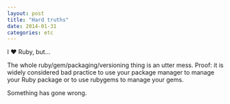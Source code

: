 ```yaml
---
layout: post
title: "Hard truths"
date: 2014-01-31
categories: etc
---
```


I ❤️ Ruby, but…

The whole ruby/gem/packaging/versioning thing is an utter mess. Proof: it is
widely considered bad practice to use your package manager to manage your Ruby
package or to use rubygems to manage your gems.

Something has gone wrong.
